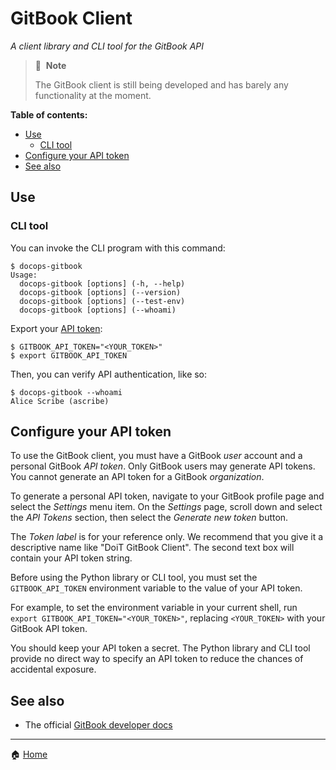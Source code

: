 # GitBook Client

_A client library and CLI tool for the GitBook API_

> 📝&nbsp;&nbsp;**Note**
>
> The GitBook client is still being developed and has barely any functionality at the moment.

**Table of contents:**

- [Use](#use)
  - [CLI tool](#cli-tool)
- [Configure your API token](#configure-your-api-token)
- [See also](#see-also)

## Use

### CLI tool

You can invoke the CLI program with this command:

```console
$ docops-gitbook
Usage:
  docops-gitbook [options] (-h, --help)
  docops-gitbook [options] (--version)
  docops-gitbook [options] (--test-env)
  docops-gitbook [options] (--whoami)
```

Export your [API token](#configure-your-api-token):

```console
$ GITBOOK_API_TOKEN="<YOUR_TOKEN>"
$ export GITBOOK_API_TOKEN
```

Then, you can verify API authentication, like so:

```console
$ docops-gitbook --whoami
Alice Scribe (ascribe)
```

## Configure your API token

To use the GitBook client, you must have a GitBook _user_ account and a personal GitBook _API token_. Only GitBook users may generate API tokens. You cannot generate an API token for a GitBook _organization_.

To generate a personal API token, navigate to your GitBook profile page and select the _Settings_ menu item. On the _Settings_ page, scroll down and select the _API Tokens_ section, then select the _Generate new token_ button.

The _Token label_ is for your reference only. We recommend that you give it a descriptive name like "DoiT GitBook Client". The second text box will contain your API token string.

Before using the Python library or CLI tool, you must set the `GITBOOK_API_TOKEN` environment variable to the value of your API token.

For example, to set the environment variable in your current shell, run `export GITBOOK_API_TOKEN="<YOUR_TOKEN>"`, replacing `<YOUR_TOKEN>` with your GitBook API token.

You should keep your API token a secret. The Python library and CLI tool provide no direct way to specify an API token to reduce the chances of accidental exposure.

## See also

- The official [GitBook developer docs][gitbook-docs]

[gitbook-docs]: https://developer.gitbook.com/

---

🏠 [Home][home]

[home]: https://github.com/doitintl/docops-python
